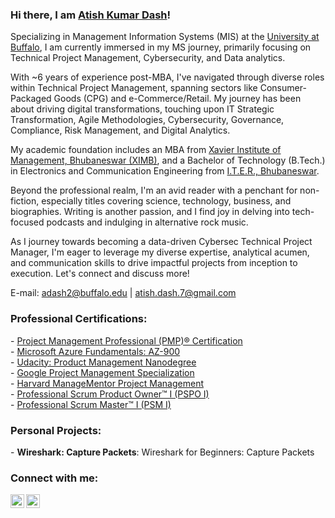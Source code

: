 ### Hi there, I am <a href="https://www.linkedin.com/in/atish-dash/">Atish Kumar Dash</a>!
Specializing in Management Information Systems (MIS) at the <a href="https://www.buffalo.edu/">University at Buffalo</a>, I am currently immersed in my MS journey, primarily focusing on Technical Project Management, Cybersecurity, and Data analytics.

With ~6 years of experience post-MBA, I've navigated through diverse roles within Technical Project Management, spanning sectors like Consumer-Packaged Goods (CPG) and e-Commerce/Retail. My journey has been about driving digital transformations, touching upon IT Strategic Transformation, Agile Methodologies, Cybersecurity, Governance, Compliance, Risk Management, and Digital Analytics.

My academic foundation includes an MBA from <a href="https://ximb.edu.in/">Xavier Institute of Management, Bhubaneswar (XIMB)</a>, and a Bachelor of Technology (B.Tech.) in Electronics and Communication Engineering from <a href="https://www.soa.ac.in/iter">I.T.E.R., Bhubaneswar</a>.

Beyond the professional realm, I'm an avid reader with a penchant for non-fiction, especially titles covering science, technology, business, and biographies. Writing is another passion, and I find joy in delving into tech-focused podcasts and indulging in alternative rock music.

As I journey towards becoming a data-driven Cybersec Technical Project Manager, I'm eager to leverage my diverse expertise, analytical acumen, and communication skills to drive impactful projects from inception to execution. Let's connect and discuss more!

E-mail: adash2@buffalo.edu | atish.dash.7@gmail.com

<h3>Professional Certifications:</h3>
- <a href="https://www.credly.com/badges/806882bf-57d7-41d6-8418-4ca75e2faa92/public_url">Project Management Professional (PMP)® Certification</a> </br>
- <a href="https://learn.microsoft.com/en-us/users/atishkumardash/credentials/9605e68d0762f06b">Microsoft Azure Fundamentals: AZ-900</a> </br>
- <a href="https://www.udacity.com/certificate/e/fdf49212-a27b-11ee-a2e1-a7ac78774bd1">Udacity: Product Management Nanodegree</a> </br>
- <a href="https://www.coursera.org/account/accomplishments/specialization/2WA68DAZL4UC">Google Project Management Specialization</a> </br>
- <a href="https://myhbp.org/hmm12/resources/badges/project_management/en/badge_project_management.html">Harvard ManageMentor Project Management</a></br>
- <a href="https://www.credly.com/badges/17211251-2153-431d-8acd-4c7214747105/public_url">Professional Scrum Product Owner™ I (PSPO I)</a></br>
- <a href="https://www.credly.com/badges/83f3a6d6-f576-42d4-95aa-068ecdcc912c/public_url">Professional Scrum Master™ I (PSM I)</a>

<h3>Personal Projects:</h3>
- <b>Wireshark: Capture Packets</b>: Wireshark for Beginners: Capture Packets


<h3>Connect with me:</h3>

[<img align="left" alt="JoshMadakor | Twitter" width="22px" src="https://cdn.jsdelivr.net/npm/simple-icons@v3/icons/twitter.svg" />][twitter]
[<img align="left" alt="JoshMadakor | LinkedIn" width="22px" src="https://cdn.jsdelivr.net/npm/simple-icons@v3/icons/linkedin.svg" />][linkedin]

[twitter]: https://twitter.com/atish_dash7
[linkedin]: https://www.linkedin.com/in/atish-dash/

<!--
**AtishKDash/atishkdash** is a ✨ _special_ ✨ repository because its `README.md` (this file) appears on your GitHub profile.

Here are some ideas to get you started:

- 🔭 I’m currently working on ...
- 🌱 I’m currently learning ...
- 👯 I’m looking to collaborate on ...
- 🤔 I’m looking for help with ...
- 💬 Ask me about ...
- 📫 How to reach me: ...
- 😄 Pronouns: ...
- ⚡ Fun fact: ...
-->
